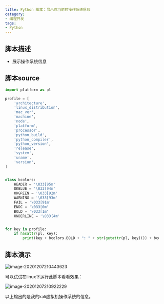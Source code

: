 ```yaml
---
title: Python 脚本：展示你当前的操作系统信息
category: 
- 编程开发
tags: 
- Python
---
```


## 脚本描述

- 展示操作系统信息

## 脚本source

```python
import platform as pl

profile = [
    'architecture',
    'linux_distribution',
    'mac_ver',
    'machine',
    'node',
    'platform',
    'processor',
    'python_build',
    'python_compiler',
    'python_version',
    'release',
    'system',
    'uname',
    'version',
]


class bcolors:
    HEADER = '\033[95m'
    OKBLUE = '\033[94m'
    OKGREEN = '\033[92m'
    WARNING = '\033[93m'
    FAIL = '\033[91m'
    ENDC = '\033[0m'
    BOLD = '\033[1m'
    UNDERLINE = '\033[4m'


for key in profile:
    if hasattr(pl, key):
        print(key + bcolors.BOLD + ": " + str(getattr(pl, key)()) + bcolors.ENDC)
```

## 脚本演示

![image-20201207210443623](https://cdn.jsdelivr.net/gh/John-tlh/blog/images/2020image-20201207210443623.png)

可以试试在linux下运行此脚本看看效果：

![image-20201207210922229](https://cdn.jsdelivr.net/gh/John-tlh/blog/images/2020image-20201207210922229.png)

以上输出的是我的kali虚拟机操作系统的信息。

<!-- more -->